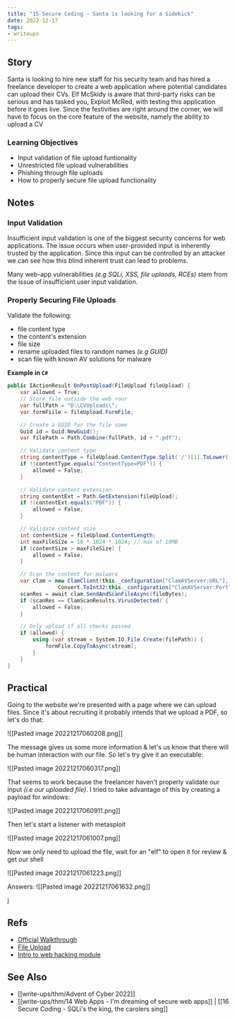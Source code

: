 ```yaml
---
title: "15 Secure Coding - Santa is looking for a Sidekick"
date: 2022-12-17
tags:
- writeups
---
```


## Story
Santa is looking to hire new staff for his security team and has hired a freelance developer to create a web application where potential candidates can upload their CVs. Elf McSkidy is aware that third-party risks can be serious and has tasked you, Exploit McRed, with testing this application before it goes live. Since the festivities are right around the corner, we will have to focus on the core feature of the website, namely the ability to upload a CV

### Learning Objectives
- Input validation of file upload funtionality
- Unrestricted file upload vulnerabilities
- Phishing through file uploads
- How to properly secure file upload functionality

## Notes

### Input Validation
Insufficient input validation is one of the biggest security concerns for web applications. The issue occurs when user-provided input is inherently trusted by the application. Since this input can be controlled by an attacker we can see how this blind inherent trust can lead to problems.

Many web-app vulnerabilities *(e.g SQLi, XSS, file uplaods, RCEs)* stem from the issue of insufficient user input validation.

### Properly Securing File Uploads 

Validate the following:
- file content type
- the content's extension
- file size
- rename uploaded files to random names *(e.g GUID)*
- scan file with known AV solutions for malware

**Example in `C#`**
```csharp
public IActionResult OnPostUpload(FileUpload fileUpload) {
	var allowed = True;
	// Store file outside the web roor
	var fullPath = "D:\CVUploads\";
	var formFiile = fileUpload.FormFile;

	// Create a GUID for the file name
	Guid id = Guid.NewGuid();
	var filePath = Path.Combine(fullPath, id + ".pdf");

	// Validate content type
	string contentType = fileUpload.ContentType.Split('/')[1].ToLower();
	if !(contentType.equals("ContentType=PDF")) {
		allowed = False;
	}

	// Validate content extension
	string contentExt = Path.GetExtension(fileUpload);
	if !(contentExt.equals("PDF")) {
		allowed = False;
	}

	// Validate content size
	int contentSize = fileUpload.ContentLength;
	int maxFileSize = 10 * 1024 * 1024; // max of 10MB
	if (contentSize > maxFileSize) {
		allowed = False;
	}

	// Scan the content for malware
	var clam = new ClamClient(this._configuration["ClamAVServer:URL"], 
				Convert.ToInt32(this._configuration["ClamAVServer:Port"]));
	scanRes = await clam.SendAndScanFileAsync(fileBytes);
	if (scanRes == ClamScanResults.VirusDetected) {
		allowed = False;
	}

	// Only upload if all checks passed
	if (allowed) {
		using (var stream = System.IO.File.Create(filePath)) {
			formFile.CopyToAsync(stream);
		}
	}
}
```


## Practical
Going to the website we're presented with a page where we can upload files. Since it's about recruiting it probably intends that we upload a PDF, so let's do that:

![[Pasted image 20221217060208.png]]

The message gives us some more information & let's us know that there will be human interaction with our file. So let's try give it an executable:

![[Pasted image 20221217060317.png]]

That seems to work because the freelancer haven't properly validate our input *(i.e our uploaded file)*. I tried to take advantage of this by creating a payload for windows: 

![[Pasted image 20221217060911.png]]

Then let's start a listener with metasploit

![[Pasted image 20221217061007.png]]

Now we only need to upload the file, wait for an "elf" to open it for review & get our shell 

![[Pasted image 20221217061223.png]]

Answers:
![[Pasted image 20221217061632.png]]

j
## Refs
- [Official Walkthrough](https://www.youtube.com/watch?v=9Pniza-s1ds)
- [File Upload](https://book.hacktricks.xyz/pentesting-web/file-upload)
- [Intro to web hacking module](https://tryhackme.com/module/intro-to-web-hacking)

## See Also
- [[write-ups/thm/Advent of Cyber 2022]]
- [[write-ups/thm/14 Web Apps - I'm dreaming of secure web apps]] | [[16 Secure Coding - SQLi's the king, the carolers sing]]
